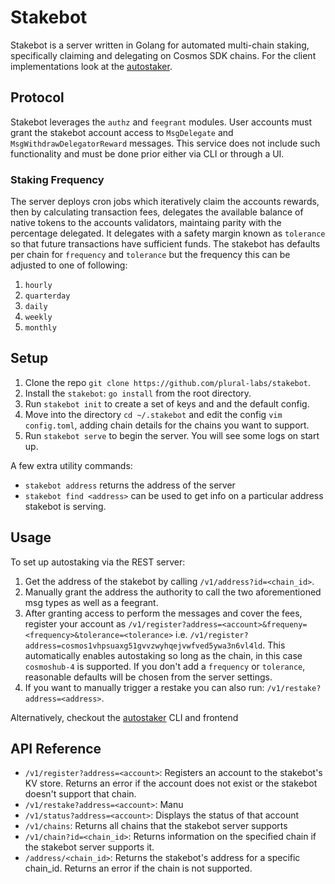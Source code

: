 # Stakebot

Stakebot is a server written in Golang for automated multi-chain staking, specifically claiming and delegating on Cosmos SDK chains. For the client implementations look at the [autostaker](https://github.com/plural-labs/autostaker).

## Protocol

Stakebot leverages the `authz` and `feegrant` modules. User accounts must grant the stakebot account access to `MsgDelegate` and `MsgWithdrawDelegatorReward` messages. This service does not include such functionality and must be done prior either via CLI or through a UI.

### Staking Frequency

The server deploys cron jobs which iteratively claim the accounts rewards, then by calculating transaction fees, delegates the available balance of native tokens to the accounts validators, maintaing parity with the percentage delegated. It delegates with a safety margin known as `tolerance` so that future transactions have sufficient funds. The stakebot has defaults per chain for `frequency` and `tolerance` but the frequency this can be adjusted to one of following:

1. `hourly`
2. `quarterday`
3. `daily`
4. `weekly`
5. `monthly`

## Setup

1. Clone the repo `git clone https://github.com/plural-labs/stakebot`.
2. Install the `stakebot`: `go install` from the root directory.
3. Run `stakebot init` to create a set of keys and and the default config.
4. Move into the directory `cd ~/.stakebot` and edit the config `vim config.toml`, adding chain details for the chains you want to support.
5. Run `stakebot serve` to begin the server. You will see some logs on start up.

A few extra utility commands:

- `stakebot address` returns the address of the server
- `stakebot find <address>` can be used to get info on a particular address stakebot is serving.

## Usage

To set up autostaking via the REST server:

1. Get the address of the stakebot by calling `/v1/address?id=<chain_id>`.
2. Manually grant the address the authority to call the two aforementioned msg types as well as a feegrant.
3. After granting access to perform the messages and cover the fees, register your account as `/v1/register?address=<account>&frequeny=<frequency>&tolerance=<tolerance>` i.e. `/v1/register?address=cosmos1vhpsuaxg51gvvzwyhqejvwfved5ywa3n6vl4ld`. This automatically enables autostaking so long as the chain, in this case `cosmoshub-4` is supported. If you don't add a `frequency` or `tolerance`, reasonable defaults will be chosen from the server settings.
4. If you want to manually trigger a restake you can also run: `/v1/restake?address=<address>`.

Alternatively, checkout the [autostaker](https://github.com/plural-labs/autostaker) CLI and frontend

## API Reference

- `/v1/register?address=<account>`: Registers an account to the stakebot's KV store. Returns an error if the account does not exist or the stakebot doesn't support that chain.
- `/v1/restake?address=<account>`: Manu
- `/v1/status?address=<account>`: Displays the status of that account
- `/v1/chains`: Returns all chains that the stakebot server supports
- `/v1/chain?id=<chain_id>`: Returns information on the specified chain if the stakebot server supports it.
- `/address/<chain_id>`: Returns the stakebot's address for a specific chain_id. Returns an error if the chain is not supported.
